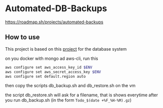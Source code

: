 # Automated-DB-Backups

https://roadmap.sh/projects/automated-backups

## How to use

This project is based on this [project](github.com/DevOps-PA-resume/Multi-Container-Application/) for the database system

on you docker with mongo ad aws-cli, run this

```bash
aws configure set aws_access_key_id $ENV
aws configure set aws_secret_access_key $ENV
aws configure set default.region auto
```

then copy the scripts db_backup.sh and db_restore.sh on the vm

the script db_restore.sh will ask for a filename, that is shows everytime after you run db_backup.sh (in the form ```Todo_$(date +%F_%H-%M).gz```)
